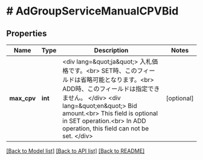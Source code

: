 # # AdGroupServiceManualCPVBid

## Properties

Name | Type | Description | Notes
------------ | ------------- | ------------- | -------------
**max_cpv** | **int** | &lt;div lang&#x3D;\&quot;ja\&quot;&gt; 入札価格です。&lt;br&gt; SET時、このフィールドは省略可能となります。&lt;br&gt; ADD時、このフィールドは指定できません。 &lt;/div&gt; &lt;div lang&#x3D;\&quot;en\&quot;&gt; Bid amount.&lt;br&gt; This field is optional in SET operation.&lt;br&gt; In ADD operation, this field can not be set. &lt;/div&gt; | [optional]

[[Back to Model list]](../../README.md#models) [[Back to API list]](../../README.md#endpoints) [[Back to README]](../../README.md)
